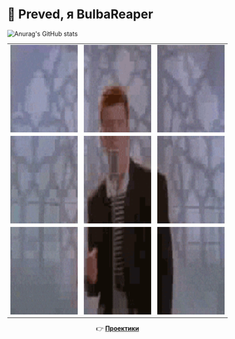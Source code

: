 # 👋 Preved, я BulbaReaper
![Anurag's GitHub stats](https://github-readme-stats.vercel.app/api?username=BulbaReaper&theme=vision-friendly-light)


<table align="center">
  <tr>
    <td><img src="rickroll/rick_tile_0_0.gif" width="200" height="200"></td>
    <td><img src="rickroll/rick_tile_0_1.gif" width="200" height="200"></td>
    <td><img src="rickroll/rick_tile_0_2.gif" width="200" height="200"></td>
  </tr>
  <tr>
    <td><img src="rickroll/rick_tile_1_0.gif" width="200" height="200""></td>
    <td><img src="rickroll/rick_tile_1_1.gif" width="200" height="200""></td>
    <td><img src="rickroll/rick_tile_1_2.gif" width="200" height="200"></td>
  </tr>
  <tr>
    <td><img src="rickroll/rick_tile_2_0.gif" width="200" height="200"></td>
    <td><img src="rickroll/rick_tile_2_1.gif" width="200" height="200"></td>
    <td><img src="rickroll/rick_tile_2_2.gif" width="200" height="200"></td>
  </tr>
</table>

<p align="center">
  👉 <a href="https://www.youtube.com/watch?v=dQw4w9WgXcQ"><strong>Проектики</strong></a>
</p>
